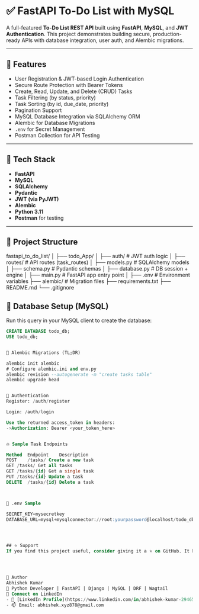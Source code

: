 # ✅ FastAPI To-Do List with MySQL

A full-featured **To-Do List REST API** built using **FastAPI**, **MySQL**, and **JWT Authentication**. This project demonstrates building secure, production-ready APIs with database integration, user auth, and Alembic migrations.

---

## 🚀 Features

- User Registration & JWT-based Login Authentication
- Secure Route Protection with Bearer Tokens
- Create, Read, Update, and Delete (CRUD) Tasks
- Task Filtering (by status, priority)
- Task Sorting (by id, due_date, priority)
- Pagination Support
- MySQL Database Integration via SQLAlchemy ORM
- Alembic for Database Migrations
- `.env` for Secret Management
- Postman Collection for API Testing

---

## 🔧 Tech Stack

- **FastAPI**
- **MySQL**
- **SQLAlchemy**
- **Pydantic**
- **JWT (via PyJWT)**
- **Alembic**
- **Python 3.11**
- **Postman** for testing

---

## 📁 Project Structure

fastapi_to_do_list/ │ 
├── todo_App/ │
├── auth/ # JWT auth logic │
├── routes/ # API routes (task_routes) │ 
├── models.py # SQLAlchemy models │ 
├── schema.py # Pydantic schemas │ 
├── database.py # DB session + engine │ 
├── main.py # FastAPI app entry point │ 
├── .env # Environment variables ├── alembic/ # Migration files 
├── requirements.txt 
├── README.md 
└── .gitignore

## 🧠 Database Setup (MySQL)

Run this query in your MySQL client to create the database:

```sql
CREATE DATABASE todo_db;
USE todo_db;


🔄 Alembic Migrations (TL;DR)

alembic init alembic
# Configure alembic.ini and env.py
alembic revision --autogenerate -m "create tasks table"
alembic upgrade head


🔐 Authentication
Register: /auth/register

Login: /auth/login

Use the returned access_token in headers:
->Authorization: Bearer <your_token_here>


🔥 Sample Task Endpoints

Method	Endpoint	Description
POST	/tasks/	Create a new task
GET	/tasks/	Get all tasks
GET	/tasks/{id}	Get a single task
PUT	/tasks/{id}	Update a task
DELETE	/tasks/{id}	Delete a task



🧪 .env Sample

SECRET_KEY=mysecretkey
DATABASE_URL=mysql+mysqlconnector://root:yourpassword@localhost/todo_db




## ⭐ Support
If you find this project useful, consider giving it a ⭐ on GitHub. It helps others find it too!




👤 Author
Abhishek Kumar
💼 Python Developer | FastAPI | Django | MySQL | DRF | Wagtail
📧 Connect on LinkedIn
- 🔗 [LinkedIn Profile](https://www.linkedin.com/in/abhishek-kumar-294650205/)
- 📫 Email: abhishek.xyz878@gmail.com
